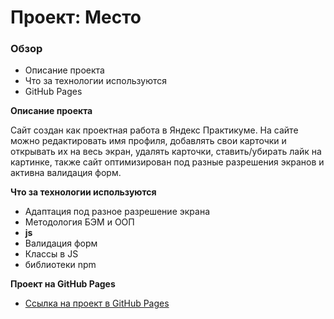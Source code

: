 # Проект: Место

### Обзор
* Описание проекта
* Что за технологии используются
* GitHub Pages

**Описание проекта**

Сайт создан как проектная работа в Яндекс Практикуме.
На сайте можно редактировать имя профиля, добавлять свои карточки и открывать их на весь экран, удалять карточки, ставить/убирать лайк на картинке, также сайт оптимизирован под разные разрешения экранов и активна валидация форм.

**Что за технологии используются**

* Адаптация под разное разрешение экрана
* Методология БЭМ и ООП
* **js**
* Валидация форм
* Классы в JS
* библиотеки npm

**Проект на GitHub Pages**

* [Ссылка на проект в GitHub Pages](https://komubosu.github.io/mesto/)
